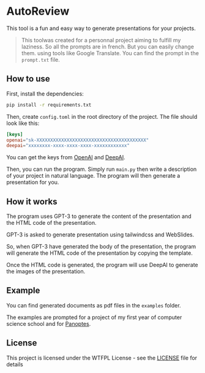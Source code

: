 # AutoReview

This tool is a fun and easy way to generate presentations for your projects.

> This toolwas created for a personnal project aiming to fulfill my laziness. So all the prompts are in french. But you can easily change them. using tools like Google Translate. You can find the prompt in the `prompt.txt` file.

## How to use

First, install the dependencies:

```bash
pip install -r requirements.txt
```

Then, create `config.toml` in the root directory of the project. The file should look like this:

```toml
[keys]
openai="sk-XXXXXXXXXXXXXXXXXXXXXXXXXXXXXXXXXXXXXXXX"
deepai="xxxxxxxx-xxxx-xxxx-xxxx-xxxxxxxxxxxx"
```

You can get the keys from [OpenAI](https://platform.openai.com/account) and [DeepAI](https://deepai.org/).

Then, you can run the program.
Simply run `main.py` then write a description of your project in natural language. The program will then generate a presentation for you.

## How it works

The program uses GPT-3 to generate the content of the presentation and the HTML code of the presentation.

GPT-3 is asked to generate presentation using tailwindcss and WebSlides.

So, when GPT-3 have generated the body of the presentation, the program will generate the HTML code of the presentation by copying the template.

Once the HTML code is generated, the program will use DeepAI to generate the images of the presentation.

## Example

You can find generated documents as pdf files in the `examples` folder.

The examples are prompted for a project of my first year of computer science school and for [Panoptes](https://github.com/ydhemtek/Panoptes).

## License

This project is licensed under the WTFPL License - see the [LICENSE](LICENSE) file for details